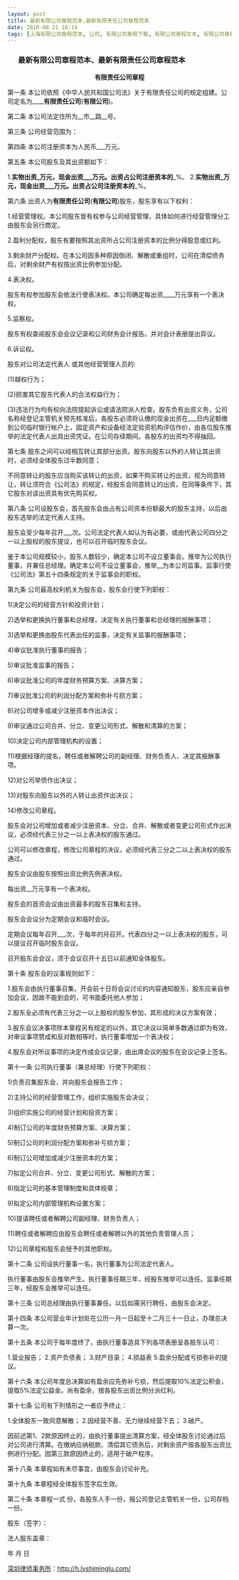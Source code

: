 ```yaml
---
layout: post
title: 最新有限公司章程范本,最新有限责任公司章程范本
date: 2010-08-21 16:14
tags: [上海有限公司章程范本, 公司, 有限公司章程下载, 有限公司章程文本, 有限公司章程样本, 有限责任公司章程下载, 有限责任公司章程样本, 有限责任公司章程范例, 样本, 深圳有限公司章程范本, 深圳法律顾问律师]
---
```

<ol>
<h3>最新有限公司章程范本、最新有限责任公司章程范本</h3>
</ol>
<p style="text-align: center;"><strong>有限责任公司章程</strong></p>
第一条 本公司依照《中华人民共和国公司法》关于有限责任公司的规定组建。公司定名为____<strong>有限责任公司</strong>(<strong>有限公司</strong>)。

第二条 本公司法定住所为__市__路__号。

第三条 公司经营范围为：

第四条  本公司注册资本为人民币___万元。

第五条  本公司股东及其出资额如下：

1.__实物出资_万元，现金出资___万元。出资占公司注册资本的___%。
2.__实物出资_万元，现金出资___万元。出资占公司注册资本的___%。

第六条  出资人为<strong>有限责任公司</strong>(<strong>有限公司</strong>)股东，股东享有以下权利：

1.经营管理权。本公司股东皆有权参与公司经营管理，具体如何进行经营管理分工由股东会另行商定。

2.盈利分配权，股东有要按照其出资所占公司注册资本的比例分得股息或红利。

3.剩余财产分配权。在本公司因多种原因倒闭、解散或重组时，公司在清偿债务后，对剩余财产有权按出资比例参加分配。

4.表决权。

股东有权参加股东会依法行使表决权。本公司确定每出资____万元享有一个表决权。

5.监察权。

股东有权查阅股东会会议记录和公司财务会计报告。并对会计表册提出异议。

6.诉讼权。

股东对公司法定代表人 或其他经营管理人员的:

(1)越权行为；

(2)损害其它股东代表人的合法权益行为；

(3)违法行为均有权向法院提起诉讼或请法院派人检查。股东负有出资义务，公司名称经登记主管机关预先核准后，各股东必须将认缴的现金出资在___日内足额缴到公司临时银行帐户上，固定资产和设备经法定验资机构评估作价，由各位股东推举的法定代表人出具出资凭证。在公司存续期间。各股东的出资均不得抽回。

第七条 股东之间可以经相互转让其部分出资。股东向股东以外的人转让其出资时，必须经全体股东过半数同意；

不同意转让的股东应当购买该转让的出资，如果不购买转让的出资，视为同意转让，转让须符合《公司法》的规定，经股东会同意转让的出资，在同等条件下，其它股东对该出资具有优先购买权。

第八条  公司设股东会，首先股东会由占有公司资本份额最大的股东主持，以后由股东选举的法定代表人主持。

股东会至少每年召开___次。公司法定代表人如认为有必要，或由代表公司四分之一以上股权的股东提议，也可以召开临时股东会议。

鉴于本公司规模较小，股东人数较少，确定本公司不设立董事会。推举为公司执行董事，并兼任总经理。确定本公司不设立董事会，推举__为本公司监事。监事行使《公司法》第五十四条规定的关于监事会的职权。

第九条  公司最高权利机关为股东会，股东会行使下列职权：

1)决定公司的经营方针和投资计划；

2)选举和更换执行董事和总经理，决定有关执行董事和总经理的报酬事项；

3)选举和更换由股东代表出任的监事，决定有关监事的报酬事项；

4)审议批准执行董事的报告；

5)审议批准监事的报告；

6)审议批准公司的年度财务预算方案、决算方案；

7)审议批准公司的利润分配方案和弥补亏损方案；

8)对公司增多或减少注册资本作出决议；

9)审议通过公司合并、分立、变更公司形式、解散和清算的方案；

10)决定公司内部管理机构的设置；

11)根据经理的提名，聘任或者解聘公司的副经理、财务负责人、决定其报酬事项。

12)对公司举债作出决议；

13)对股东向股东以外的人转让出资作出决议；

14)修改公司章程。

股东会对公司增加或者减少注册资本、分立、合并、解散或者变更公司形式作出决议，必须经代表三分之一以上表决权的股东通过。

公司可以修改章程，修改公司章程的决议，必须经代表三分之二以上表决权的股东通过。

股东会议由股东按照出资比例先例表决权。

每出资__万元享有一个表决权。

股东会的首资会议由出资最多的股东召集和主持。

股东会会议分为定期会议和临时会议。

定期会议每年召开___次，于每年的月召开。代表四分之一以上表决权的股东，可以提议召开临时股东会议。

召开股东会会议，须于会议召开十五日以前通知全体股东。

第十条  股东会的议事规则如下：

1.股东会由执行董事召集，开会前十日将会议讨论的内容通知股东，股东应亲自参加会议，因故不能到会的，可书面委托他人参加；

2.股东全必须有代表三分之一以上股权的股东参加，其形成的决议方案有效；

3.股东会议决事项除本章程另有规定的以外，其它决议以简单多数通过即为有效，对审议事项赞成和反对数相等时，执行董事增加一个表决权；

4.股东会对所议事项的决定作成会议记录，由出席会议的股东在会议记录上签名。

第十一条  公司执行董事（兼总经理）行使下列职权：

1)负责召集股东会，并向股东会报告工作；

2)主持公司的经营管理工作，组织实施股东会决议；

3)组织实施公司的经营计划和投资方案；

4)制订公司的年度财务预算方案、决算方案；

5)制订公司的利润分配方案和弥补亏损方案；

6)制订公司增加或减少注册资本的方案；

7)拟定公司合并、分立、变更公司形式、解散的方案；

8)指定公司的基本管理制度和具体规章；

9)拟定公司内部管理机构设置方案；

10)提请聘任或者解聘公司副经理、财务负责人；

11)聘任或者解聘应由股东会聘任或者解聘以外的其他负责管理人员；

12)公司章程和股东会授予的其他职权。

第十二条  公司设执行董事一名，执行董事为公司法定代表人。

执行董事由股东会推举产生。执行董事任期三年，经股东推举可以连任。监事任期三年，经股东会推举可以连任。

第十三条  公司总经理由执行董事兼任。以后如需另行聘任，由股东会决定。

第十四条  本公司营业年计划处在公历一月一日起至十二月三十一日止，办理总决算一次。

第十五条  本公司于每年度终了，由执行董事造具下列各项表册呈各股东认可：

1.营业报告；
2.资产负债表；
3.财产目录；
4.损益表
5.盈余分配或亏损弥补的提议。

第十六条 本公司年度总决算如有盈余应先弥补亏损，然后提取10%法定公积金，提取5%法定公益金。尚有盈余，按各股东出资比例分派红利。

第十七条  公司有下列情形之一者应予终止：

1.全体股东一致同意解散；
2.因经营不善、无力继续经营下去；
3.破产。

因前述第1、2款原因终止的，由执行董事提出清算方案，经全体股东讨论通过后对公司进行清算。在缴纳应纳税款、清偿其它债务后，对剩余资产按各股东出资比例进行分配。因第三款原因终止的，适用于破产程序。

第十八条  本章程如有未尽事宜，由股东会讨论补充。

第十九条  本章程经全体股东签字后生效。

第二十条  本章程一式    份，各股东人手一份，报公司登记主管机关一份，公司存档一份。

股东（签字）：

法人股东盖章：

年   月   日

<a href="http://h.lvshiminglu.com/">深圳律师事务所</a>：<a href="http://h.lvshiminglu.com/">http://h.lvshiminglu.com/</a>

